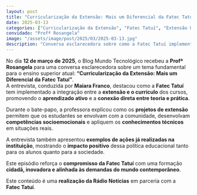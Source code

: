 ```yaml
---
layout: post
title: "Curricularização da Extensão: Mais um Diferencial da Fatec Tatuí"
date: 2025-03-13
categories: ["Curricularização da Extensão", "Fatec Tatuí", "Extensão Universitária"]
convidado: "Profª Rosangela"
image: "/assets/image/post/2025/03/2025-03-13.jpg"
description: "Conversa esclarecedora sobre como a Fatec Tatuí implementa a integração entre extensão e currículo dos cursos, promovendo aprendizado ativo e conexão direta entre teoria e prática. Os projetos de extensão permitem que estudantes se envolvam com a comunidade, desenvolvam competências socioemocionais e apliquem conhecimentos técnicos em situações reais. São apresentados exemplos de ações já realizadas na instituição, mostrando o impacto positivo dessa política educacional para alunos e sociedade, reforçando o compromisso com uma formação cidadã, inovadora e alinhada às demandas contemporâneas."
---
```


No dia **12 de março de 2025**, o Blog Mundo Tecnológico recebeu a **Profª Rosangela** para uma conversa esclarecedora sobre um tema fundamental para o ensino superior atual: **“Curricularização da Extensão: Mais um Diferencial da Fatec Tatuí”**.  
A entrevista, conduzida por **Maiara Franco**, destacou como a **Fatec Tatuí** tem implementado a integração entre a **extensão e o currículo** dos cursos, promovendo o **aprendizado ativo** e a **conexão direta entre teoria e prática**.  

Durante o bate-papo, a professora explicou como os **projetos de extensão** permitem que os estudantes se envolvam com a comunidade, desenvolvam **competências socioemocionais** e apliquem os **conhecimentos técnicos** em situações reais.  

A entrevista também apresentou **exemplos de ações já realizadas na instituição**, mostrando o **impacto positivo** dessa política educacional tanto para os alunos quanto para a sociedade.  

Este episódio reforça o **compromisso da Fatec Tatuí** com uma formação **cidadã, inovadora e alinhada às demandas do mundo contemporâneo**.  

Este conteúdo é uma **realização da Rádio Notícias** em parceria com a **Fatec Tatuí**.